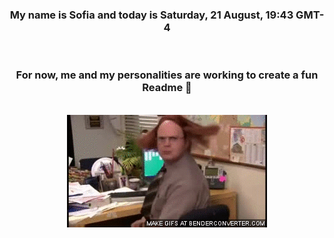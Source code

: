 


<div align="center">
<h3 >My name is Sofia and today is Saturday, 21 August, 19:43 GMT-4</h3><br>
<h3 >For now, me and my personalities are working to create a fun Readme 👋
</h3><br>
<img src='img/dwight.gif' alt='working...'/>
</div>
